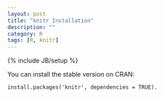 ```yaml
---
layout: post
title: "knitr Installation"
description: ""
category: R 
tags: [R, knitr]
---
```

{% include JB/setup %}

You can install the stable version on CRAN:	 			

	install.packages('knitr', dependencies = TRUE). 